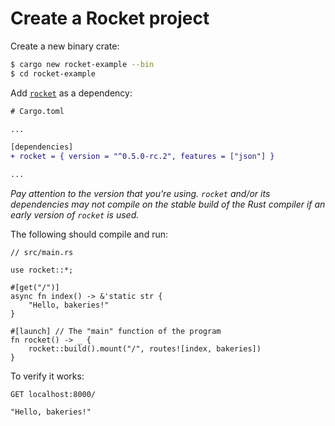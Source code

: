 # Create a Rocket project

Create a new binary crate:

```sh
$ cargo new rocket-example --bin
$ cd rocket-example
```

Add [`rocket`](https://crates.io/crates/rocket) as a dependency:

```diff
# Cargo.toml

...

[dependencies]
+ rocket = { version = "^0.5.0-rc.2", features = ["json"] }

...

```

*Pay attention to the version that you're using. `rocket` and/or its dependencies may not compile on the stable build of the Rust compiler if an early version of `rocket` is used.*

The following should compile and run:

```rust, no_run
// src/main.rs

use rocket::*;

#[get("/")]
async fn index() -> &'static str {
    "Hello, bakeries!"
}

#[launch] // The "main" function of the program
fn rocket() -> _ {
    rocket::build().mount("/", routes![index, bakeries])
}

```

To verify it works:

```
GET localhost:8000/

"Hello, bakeries!"
```
